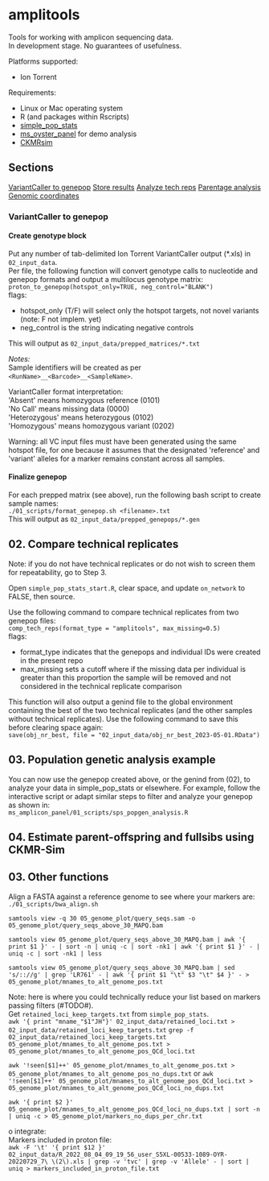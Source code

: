 # amplitools
Tools for working with amplicon sequencing data.        
In development stage. No guarantees of usefulness.        

Platforms supported:       
- Ion Torrent

Requirements:       
- Linux or Mac operating system
- R (and packages within Rscripts)
- [simple_pop_stats](https://github.com/bensutherland/simple_pop_stats)
- [ms_oyster_panel](https://github.com/bensutherland/ms_oyster_panel) for demo analysis
- [CKMRsim](https://github.com/eriqande/CKMRsim)


## Sections ##
[VariantCaller to genepop](#variantcaller-to-genepop)
[Store results](#store-raw-genotypes)
[Analyze tech reps](#analyze-tech-reps)
[Parentage analysis](#parentage-analysis)
[Genomic coordinates](#genomic-coordinates)


### VariantCaller to genepop
#### Create genotype block ####
Put any number of tab-delimited Ion Torrent VariantCaller output (*.xls) in `02_input_data`.      
Per file, the following function will convert genotype calls to nucleotide and genepop formats and output a multilocus genotype matrix:        
`proton_to_genepop(hotspot_only=TRUE, neg_control="BLANK")`          
flags:      
- hotspot_only (T/F) will select only the hotspot targets, not novel variants (note: F not implem. yet)
- neg_control is the string indicating negative controls

This will output as `02_input_data/prepped_matrices/*.txt`      

*Notes:*     
Sample identifiers will be created as per `<RunName>__<Barcode>__<SampleName>`.        

VariantCaller format interpretation:     
'Absent' means homozygous reference (0101)       
'No Call' means missing data (0000)         
'Heterozygous' means heterozygous (0102)        
'Homozygous' means homozygous variant (0202)        

Warning: all VC input files must have been generated using the same hotspot file, for one because it assumes that the designated 'reference' and 'variant' alleles for a marker remains constant across all samples.      

#### Finalize genepop ####
For each prepped matrix (see above), run the following bash script to create sample names:      
`./01_scripts/format_genepop.sh <filename>.txt`      
This will output as `02_input_data/prepped_genepops/*.gen`       


## 02. Compare technical replicates ##
Note: if you do not have technical replicates or do not wish to screen them for repeatability, go to Step 3.     

Open `simple_pop_stats_start.R`, clear space, and update `on_network` to FALSE, then source.      

Use the following command to compare technical replicates from two genepop files:      
`comp_tech_reps(format_type = "amplitools", max_missing=0.5)`      
flags:      
- format_type indicates that the genepops and individual IDs were created in the present repo
- max_missing sets a cutoff where if the missing data per individual is greater than this proportion the sample will be removed and not considered in the technical replicate comparison

This function will also output a genind file to the global environment containing the best of the two technical replicates (and the other samples without technical replicates). Use the following command to save this before clearing space again:      
`save(obj_nr_best, file = "02_input_data/obj_nr_best_2023-05-01.RData")`      


## 03. Population genetic analysis example ##
You can now use the genepop created above, or the genind from (02), to analyze your data in simple_pop_stats or elsewhere. For example, follow the interactive script or adapt similar steps to filter and analyze your genepop as shown in:        
`ms_amplicon_panel/01_scripts/sps_popgen_analysis.R`       


## 04. Estimate parent-offspring and fullsibs using CKMR-Sim




## 03. Other functions ##
Align a FASTA against a reference genome to see where your markers are:       
`./01_scripts/bwa_align.sh`

`samtools view -q 30 05_genome_plot/query_seqs.sam -o 05_genome_plot/query_seqs_above_30_MAPQ.bam`      

`samtools view 05_genome_plot/query_seqs_above_30_MAPQ.bam | awk '{ print $1 }' - | sort -n | uniq -c | sort -nk1 | awk '{ print $1 }' - | uniq -c | sort -nk1 | less`       

`samtools view 05_genome_plot/query_seqs_above_30_MAPQ.bam | sed 's/:://g' | grep 'LR761' - | awk '{ print $1 "\t" $3 "\t" $4 }' - > 05_genome_plot/mnames_to_alt_genome_pos.txt`      

Note: here is where you could technically reduce your list based on markers passing filters (#TODO#).       
Get `retained_loci_keep_targets.txt` from `simple_pop_stats`.    
`awk '{ print "mname_"$1"JH"}' 02_input_data/retained_loci.txt > 02_input_data/retained_loci_keep_targets.txt`
`grep -f 02_input_data/retained_loci_keep_targets.txt 05_genome_plot/mnames_to_alt_genome_pos.txt > 05_genome_plot/mnames_to_alt_genome_pos_QCd_loci.txt`    

`awk '!seen[$1]++' 05_genome_plot/mnames_to_alt_genome_pos.txt > 05_genome_plot/mnames_to_alt_genome_pos_no_dups.txt` 
or
`awk '!seen[$1]++' 05_genome_plot/mnames_to_alt_genome_pos_QCd_loci.txt > 05_genome_plot/mnames_to_alt_genome_pos_QCd_loci_no_dups.txt`


`awk '{ print $2 }' 05_genome_plot/mnames_to_alt_genome_pos_QCd_loci_no_dups.txt | sort -n | uniq -c > 05_genome_plot/markers_no_dups_per_chr.txt`




o integrate:      
Markers included in proton file:     
`awk -F '\t' '{ print $12 }' 02_input_data/R_2022_08_04_09_19_56_user_S5XL-00533-1089-OYR-20220729_7\ \(2\).xls | grep -v 'tvc' | grep -v 'Allele' - | sort | uniq > markers_included_in_proton_file.txt`

